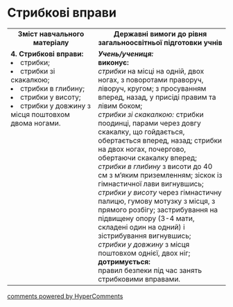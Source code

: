 <div id="hypercomments_widget" class="js-hypercomments-widget invisible"></div>

# Стрибкові вправи

<table>
  <tr>
    <td width="40%" align="center"><b>Зміст навчального матеріалу</b></td>
    <td width="60%" align="center"><b>Державні вимоги до рівня загальноосвітньої підготовки учнів</b></td>
  </tr>
  <tr>
<td width="40%" style="vertical-align:top !important;">
<b>4.	Стрибкові вправи:</b><br>
<li>стрибки;</li>
<li>стрибки зі скакалкою;</li>
<li>стрибки в глибину;</li>
<li>стрибки у висоту;</li>
<li>стрибки у довжину з місця поштовхом двома ногами.</li>
</td> 
<td width="60%" style="vertical-align:top !important;">
<i><b>Учень/учениця:</b></i><br>
<b>виконує:</b><br>
<i>стрибки</i> на місці на одній, двох ногах, з поворотами праворуч, ліворуч, кругом; з просуванням вперед, назад, у присіді правим та лівим боком;<br>
<i>стрибки зі скакалкою:</i> стрибки поодинці, парами через довгу скакалку, що гойдається, обертається вперед, назад; стрибки на двох ногах, почергово, обертаючи скакалку вперед;<br>
<i>стрибки в глибину</i> з висоти до 40 см з м’яким приземленням; зіскок із гімнастичної лави вигнувшись;<br>
<i>стрибки у висоту</i> через гімнастичну палицю, гумову мотузку з місця, з прямого розбігу; застрибування на підвищену опору (3-4 мати, складені один на одний) і зістрибування вигнувшись;<br>
<i>стрибки у довжину</i> з місця поштовхом однієї, двох ніг;<br>
<b>дотримується:</b><br>
правил безпеки під час занять стрибковими вправами.
	</td>
  </tr>
</table>

<div class="js-hypercomments-container">
<a href="http://hypercomments.com" class="hc-link" title="comments widget">comments powered by HyperComments</a>
</div>